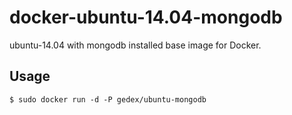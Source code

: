 docker-ubuntu-14.04-mongodb
===========================

ubuntu-14.04 with mongodb installed base image for Docker.

## Usage

```
$ sudo docker run -d -P gedex/ubuntu-mongodb
```
